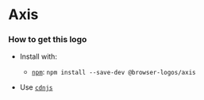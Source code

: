 # Axis

### How to get this logo

* Install with:
  * [`npm`](https://www.npmjs.com/): `npm install --save-dev @browser-logos/axis`

* Use [`cdnjs`](https://cdnjs.com/libraries/browser-logos)
